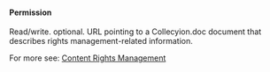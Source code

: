 #### Permission

Read/write. optional. URL pointing to a Collecyion.doc document that describes rights management-related information.

For more see: [Content Rights Management](#content-rights)
